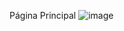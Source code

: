 Página Principal
![image](https://github.com/user-attachments/assets/191d0f29-648d-40ac-ba86-1b03efb043bc)
